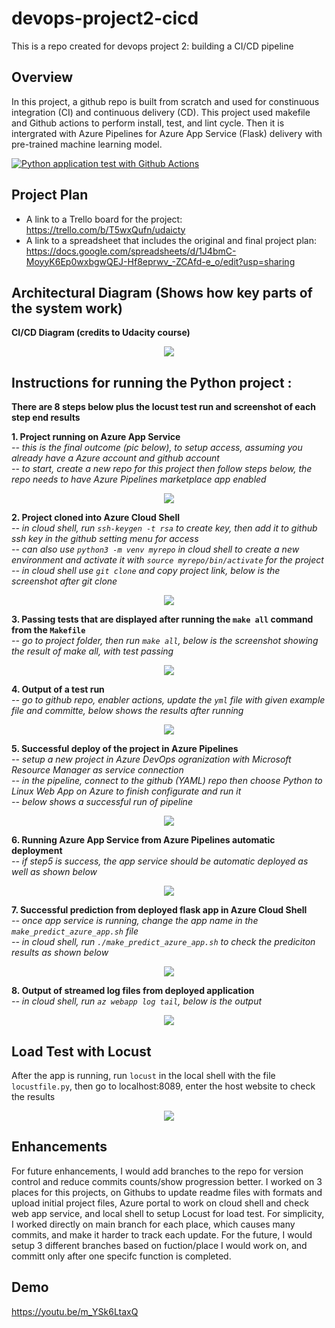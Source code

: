 # devops-project2-cicd
This is a repo created for devops project 2: building a CI/CD pipeline

## Overview
In this project, a github repo is built from scratch and used for constinuous integration (CI) and continuous delivery (CD). This project used makefile and Github actions to perform install, test, and lint cycle. Then it is intergrated with Azure Pipelines for Azure App Service (Flask) delivery with pre-trained machine learning model.


[![Python application test with Github Actions](https://github.com/qzhou19/devops-project2-cicd/actions/workflows/pythonapp.yml/badge.svg)](https://github.com/qzhou19/devops-project2-cicd/actions/workflows/pythonapp.yml)

## Project Plan
* A link to a Trello board for the project: https://trello.com/b/T5wxQufn/udaicty
* A link to a spreadsheet that includes the original and final project plan: 
https://docs.google.com/spreadsheets/d/1J4bmC-MoyyK6Ep0wxbgwQEJ-Hf8eprwv_-ZCAfd-e_o/edit?usp=sharing

## Architectural Diagram (Shows how key parts of the system work)  

__CI/CD Diagram (credits to Udacity course)__

<div align="center">
    <img src="/screenshot/cicd.png"</img> 
</div>

## Instructions for running the Python project :   
__There are 8 steps below plus the locust test run and screenshot of each step end results__

__1. Project running on Azure App Service__  
    _-- this is the final outcome (pic below), to setup access, assuming you already have a Azure account and github account  
    -- to start, create a new repo for this project then follow steps below, the repo needs to have Azure Pipelines marketplace app enabled_      

<div align="center">
    <img src="/screenshot/1 Azure service running.PNG"</img> 
</div>


__2. Project cloned into Azure Cloud Shell__  
   _-- in cloud shell, run `ssh-keygen -t rsa` to create key, then add it to github ssh key in the github setting menu for access  
    -- can also use `python3 -m venv myrepo` in cloud shell to create a new environment and activate it with `source myrepo/bin/activate` for the project  
    -- in cloud shell use `git clone` and copy project link, below is the screenshot after git clone_  
   
<div align="center">
    <img src="/screenshot/2 Project cloned to cloud shell.PNG"</img> 
</div>


__3. Passing tests that are displayed after running the `make all` command from the `Makefile`__  
  _-- go to project folder, then run `make all`, below is the screenshot showing the result of make all, with test passing_  
  
<div align="center">
    <img src="/screenshot/3 Pass test with make all.PNG"</img> 
</div>


__4. Output of a test run__  
  _-- go to github repo, enabler actions, update the `yml` file with given example file and committe, below shows the results after running_  
  
<div align="center">
    <img src="/screenshot/4 Test run in github action.PNG"</img> 
</div>


__5. Successful deploy of the project in Azure Pipelines__  
  _-- setup a new project in Azure DevOps ogranization with Microsoft Resource Manager as service connection  
  -- in the pipeline, connect to the github (YAML) repo then choose Python to Linux Web App on Azure to finish configurate and run it  
  -- below shows a successful run of pipeline_  
  
<div align="center">
    <img src="/screenshot/5 Deploy of Azure piepline.PNG"</img> 
</div>


__6. Running Azure App Service from Azure Pipelines automatic deployment__  
  _-- if step5 is success, the app service should be automatic deployed as well as shown below_  
  
<div align="center">
    <img src="/screenshot/6 Deploy of app service frome piepline.PNG"</img> 
</div>

__7. Successful prediction from deployed flask app in Azure Cloud Shell__  
  _-- once app service is running, change the app name in the `make_predict_azure_app.sh` file  
  -- in cloud shell, run `./make_predict_azure_app.sh` to check the prediciton results as shown below_  
  
<div align="center">
    <img src="/screenshot/7 Prediction from cloud shell.PNG"</img> 
</div>

__8. Output of streamed log files from deployed application__  
  _-- in cloud shell, run `az webapp log tail`, below is the output_  
  
<div align="center">
    <img src="/screenshot/8 Steamed log output.PNG"</img> 
</div>

## Load Test with Locust
After the app is running, run `locust` in the local shell with the file `locustfile.py`, then go to localhost:8089, enter the host website to check the results

<div align="center">
    <img src="/screenshot/locust.PNG"</img> 
</div>


## Enhancements

For future enhancements, I would add branches to the repo for version control and reduce commits counts/show progression better. I worked on 3 places for this projects, on Githubs to update readme files with formats and upload initial project files, Azure portal to work on cloud shell and check web app service, and local shell to setup Locust for load test. For simplicity, I worked directly on main branch for each place, which causes many commits, and make it harder to track each update. For the future, I would setup 3 different branches based on fuction/place I would work on, and committ only after one specifc function is completed. 

## Demo 

https://youtu.be/m_YSk6LtaxQ

